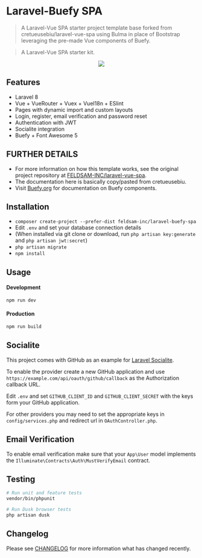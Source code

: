 # Laravel-Buefy SPA 

> A Laravel-Vue SPA starter project template base forked from cretueusebiu/laravel-vue-spa using Bulma in place of Bootstrap leveraging the pre-made Vue components of Buefy.

> A Laravel-Vue SPA starter kit.

<p align="center">
<img src="https://i.imgur.com/b2rl4me.png">
</p>

## Features

- Laravel 8
- Vue + VueRouter + Vuex + VueI18n + ESlint
- Pages with dynamic import and custom layouts
- Login, register, email verification and password reset
- Authentication with JWT
- Socialite integration
- Buefy + Font Awesome 5

## FURTHER DETAILS
- For more information on how this template works, see the original project repository at [FELDSAM-INC/laravel-vue-spa](https://github.com/FELDSAM-INC/laravel-vue-spa).
- The documentation here is basically copy/pasted from cretueusebiu.
- Visit [Buefy.org](https://buefy.org) for documentation on Buefy components.

## Installation

- `composer create-project --prefer-dist feldsam-inc/laravel-buefy-spa`
- Edit `.env` and set your database connection details
- (When installed via git clone or download, run `php artisan key:generate` and `php artisan jwt:secret`)
- `php artisan migrate`
- `npm install`

## Usage

#### Development

```bash
npm run dev
```

#### Production

```bash
npm run build
```

## Socialite

This project comes with GitHub as an example for [Laravel Socialite](https://laravel.com/docs/5.8/socialite).

To enable the provider create a new GitHub application and use `https://example.com/api/oauth/github/callback` as the Authorization callback URL.

Edit `.env` and set `GITHUB_CLIENT_ID` and `GITHUB_CLIENT_SECRET` with the keys form your GitHub application.

For other providers you may need to set the appropriate keys in `config/services.php` and redirect url in `OAuthController.php`.

## Email Verification

To enable email verification make sure that your `App\User` model implements the `Illuminate\Contracts\Auth\MustVerifyEmail` contract.

## Testing

```bash
# Run unit and feature tests
vendor/bin/phpunit

# Run Dusk browser tests
php artisan dusk
```

## Changelog

Please see [CHANGELOG](CHANGELOG.md) for more information what has changed recently.
